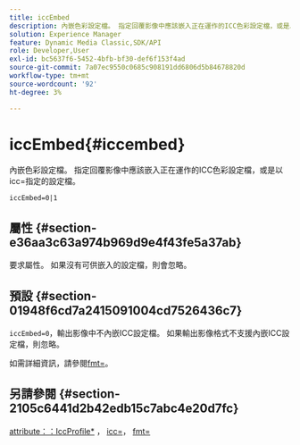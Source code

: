 ```yaml
---
title: iccEmbed
description: 內嵌色彩設定檔。 指定回覆影像中應該嵌入正在運作的ICC色彩設定檔，或是以icc=指定的設定檔。
solution: Experience Manager
feature: Dynamic Media Classic,SDK/API
role: Developer,User
exl-id: bc5637f6-5452-4bfb-bf30-def6f153f4ad
source-git-commit: 7a07ec9550c0685c908191dd6806d5b84678820d
workflow-type: tm+mt
source-wordcount: '92'
ht-degree: 3%

---
```


# iccEmbed{#iccembed}

內嵌色彩設定檔。 指定回覆影像中應該嵌入正在運作的ICC色彩設定檔，或是以icc=指定的設定檔。

`iccEmbed=0|1`

## 屬性 {#section-e36aa3c63a974b969d9e4f43fe5a37ab}

要求屬性。 如果沒有可供嵌入的設定檔，則會忽略。

## 預設 {#section-01948f6cd7a2415091004cd7526436c7}

`iccEmbed=0`，輸出影像中不內嵌ICC設定檔。 如果輸出影像格式不支援內嵌ICC設定檔，則忽略。

如需詳細資訊，請參閱[fmt=](../../../../../is-api/http-ref/image-serving-api-ref/c-http-protocol-reference/c-command-reference/r-is-http-fmt.md#reference-cdf10043423b45ba9fe15157fb3ae37a)。

## 另請參閱 {#section-2105c6441d2b42edb15c7abc4e20d7fc}

[attribute：：IccProfile*](../../../../../is-api/image-catalog/image-serving-api-ref/c-image-catalog-reference/c-icc-profile-map-reference/c-icc-profile-map-reference.md#concept-57b9148ce55249cd825cb7ee19ed057c) ， [icc=](../../../../../is-api/http-ref/image-serving-api-ref/c-http-protocol-reference/c-command-reference/r-icc.md#reference-182b5679e21e4df3b4d330535a5a7517)， [fmt=](../../../../../is-api/http-ref/image-serving-api-ref/c-http-protocol-reference/c-command-reference/r-is-http-fmt.md#reference-cdf10043423b45ba9fe15157fb3ae37a)
